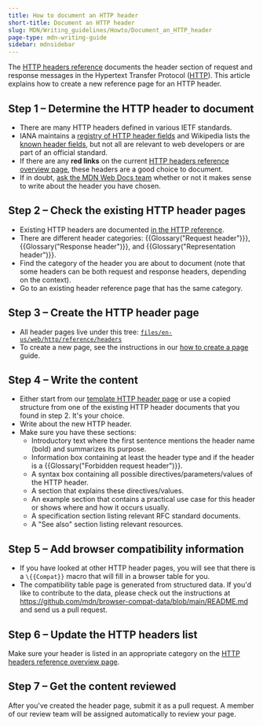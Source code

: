 ```yaml
---
title: How to document an HTTP header
short-title: Document an HTTP header
slug: MDN/Writing_guidelines/Howto/Document_an_HTTP_header
page-type: mdn-writing-guide
sidebar: mdnsidebar
---
```


The [HTTP headers reference](/en-US/docs/Web/HTTP/Reference/Headers) documents the header section of request and response messages in the Hypertext Transfer Protocol ([HTTP](/en-US/docs/Web/HTTP)).
This article explains how to create a new reference page for an HTTP header.

## Step 1 – Determine the HTTP header to document

- There are many HTTP headers defined in various IETF standards.
- IANA maintains a [registry of HTTP header fields](https://www.iana.org/assignments/http-fields/http-fields.xhtml) and Wikipedia lists the [known header fields](https://en.wikipedia.org/wiki/List_of_HTTP_header_fields), but not all are relevant to web developers or are part of an official standard.
- If there are any **red links** on the current [HTTP headers reference overview page](/en-US/docs/Web/HTTP/Reference/Headers), these headers are a good choice to document.
- If in doubt, [ask the MDN Web Docs team](/en-US/docs/MDN/Community/Communication_channels) whether or not it makes sense to write about the header you have chosen.

## Step 2 – Check the existing HTTP header pages

- Existing HTTP headers are documented [in the HTTP reference](/en-US/docs/Web/HTTP/Reference/Headers).
- There are different header categories: {{Glossary("Request header")}}, {{Glossary("Response header")}}, and {{Glossary("Representation header")}}.
- Find the category of the header you are about to document (note that some headers can be both request and response headers, depending on the context).
- Go to an existing header reference page that has the same category.

## Step 3 – Create the HTTP header page

- All header pages live under this tree: [`files/en-us/web/http/reference/headers`](https://github.com/mdn/content/tree/main/files/en-us/web/http/reference/headers)
- To create a new page, see the instructions in our [how to create a page](/en-US/docs/MDN/Writing_guidelines/Howto/Creating_moving_deleting) guide.

## Step 4 – Write the content

- Either start from our [template HTTP header page](/en-US/docs/MDN/Writing_guidelines/Page_structures/Page_types#http_header_reference_page) or use a copied structure from one of the existing HTTP header documents that you found in step 2. It's your choice.
- Write about the new HTTP header.
- Make sure you have these sections:
  - Introductory text where the first sentence mentions the header name (bold) and summarizes its purpose.
  - Information box containing at least the header type and if the header is a {{Glossary("Forbidden request header")}}.
  - A syntax box containing all possible directives/parameters/values of the HTTP header.
  - A section that explains these directives/values.
  - An example section that contains a practical use case for this header or shows where and how it occurs usually.
  - A specification section listing relevant RFC standard documents.
  - A "See also" section listing relevant resources.

## Step 5 – Add browser compatibility information

- If you have looked at other HTTP header pages, you will see that there is a `\{{Compat}}` macro that will fill in a browser table for you.
- The compatibility table page is generated from structured data. If you'd like to contribute to the data, please check out the instructions at <https://github.com/mdn/browser-compat-data/blob/main/README.md> and send us a pull request.

## Step 6 – Update the HTTP headers list

Make sure your header is listed in an appropriate category on the [HTTP headers reference overview page](/en-US/docs/Web/HTTP/Reference/Headers).

## Step 7 – Get the content reviewed

After you've created the header page, submit it as a pull request. A member of our review team will be assigned automatically to review your page.

